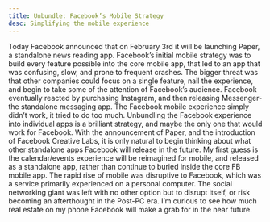 ```yaml
---
title: Unbundle: Facebook’s Mobile Strategy
desc: Simplifying the mobile experience
---
```


Today Facebook announced that on February 3rd it will be launching Paper, a  standalone news reading app. Facebook’s initial mobile strategy was to build every feature possible into the core mobile app, that led to an app that was confusing, slow, and prone to frequent crashes. The bigger threat was that other companies could focus on a single feature, nail the experience, and begin to take some of the attention of Facebook’s audience. Facebook eventually reacted by purchasing Instagram, and then releasing Messenger- the standalone messaging app. The Facebook mobile experience simply didn’t work, it tried to do too much. Unbundling the Facebook experience into individual apps is a brilliant strategy, and maybe the only one that would work for Facebook. With the announcement of Paper, and the introduction of Facebook Creative Labs, it is only natural to begin thinking about what other standalone apps Facebook will release in the future. My first guess is the calendar/events experience will be reimagined for mobile, and released as a standalone app, rather than continue to buried inside the core FB mobile app. The rapid rise of mobile was disruptive to Facebook, which was a service primarily experienced on a personal computer. The social networking giant was left with no other option but to disrupt itself, or risk becoming an afterthought in the Post-PC era. I’m curious to see how much real estate on my phone Facebook will make a grab for in the near future.